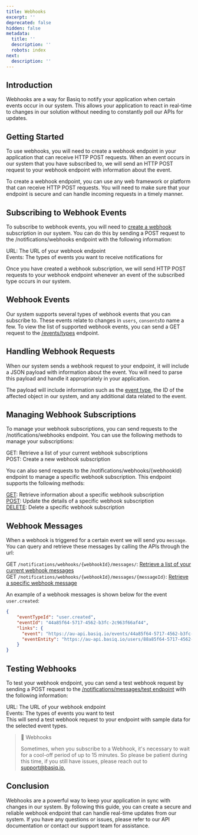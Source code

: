 ```yaml
---
title: Webhooks
excerpt: ''
deprecated: false
hidden: false
metadata:
  title: ''
  description: ''
  robots: index
next:
  description: ''
---
```

## Introduction

Webhooks are a way for Basiq to notify your application when certain events occur in our system. This allows your application to react in real-time to changes in our solution without needing to constantly poll our APIs for updates.

## Getting Started

To use webhooks, you will need to create a webhook endpoint in your application that can receive HTTP POST requests. When an event occurs in our system that you have subscribed to, we will send an HTTP POST request to your webhook endpoint with information about the event.

To create a webhook endpoint, you can use any web framework or platform that can receive HTTP POST requests. You will need to make sure that your endpoint is secure and can handle incoming requests in a timely manner.

## Subscribing to Webhook Events

To subscribe to webhook events, you will need to [create a webhook](https://api.basiq.io/reference/addwebhook) subscription in our system. You can do this by sending a POST request to the /notifications/webhooks endpoint with the following information:

URL: The URL of your webhook endpoint\
Events: The types of events you want to receive notifications for

Once you have created a webhook subscription, we will send HTTP POST requests to your webhook endpoint whenever an event of the subscribed type occurs in our system.

## Webhook Events

Our system supports several types of webhook events that you can subscribe to. These events relate to changes in `users`, `consents`to name a few. To view the list of supported webhook events, you can send a GET request to the [/events/types](https://api.basiq.io/reference/listeventtypes) endpoint.

## Handling Webhook Requests

When our system sends a webhook request to your endpoint, it will include a JSON payload with information about the event. You will need to parse this payload and handle it appropriately in your application.

The payload will include information such as the [event type](https://api.basiq.io/reference/geteventtypebyid), the ID of the affected object in our system, and any additional data related to the event.

## Managing Webhook Subscriptions

To manage your webhook subscriptions, you can send requests to the /notifications/webhooks endpoint. You can use the following methods to manage your subscriptions:

GET: Retrieve a list of your current webhook subscriptions\
POST: Create a new webhook subscription

You can also send requests to the /notifications/webhooks/\{webhookId} endpoint to manage a specific webhook subscription. This endpoint supports the following methods:

[GET](https://api.basiq.io/reference/listappwebhooks): Retrieve information about a specific webhook subscription\
[POST](https://api.basiq.io/reference/updatewebhook): Update the details of a specific webhook subscription\
[DELETE](https://api.basiq.io/reference/deletewebhook): Delete a specific webhook subscription

## Webhook Messages

When a webhook is triggered for a certain event we will send you `message`. You can query and retrieve these messages by calling the APIs through the url: 

GET `/notifications/webhooks/{webhookId}/messages/`: [Retrieve a list of your current webhook messages](https://api.basiq.io/reference/listmessages)\
GET `/notifications/webhooks/{webhookId}/messages/{messageId}`: [Retrieve a specific webhook message](https://api.basiq.io/reference/getwebhookmessage)

An example of a webhook messages is shown below for the event `user.created`:

```json User created webhook message
{
    "eventTypeId": "user.created",
    "eventId": "44a85f64-5717-4562-b3fc-2c963f66af44",
    "links": {
      "event": "https://au-api.basiq.io/events/44a85f64-5717-4562-b3fc-2c963f66af44",
      "eventEntity": "https://au-api.basiq.io/users/88a85f64-5717-4562-b3fc-2c963f66af88"
    }
}
```

## Testing Webhooks

To test your webhook endpoint, you can send a test webhook request by sending a POST request to the [/notifications/messages/test endpoint](https://api.basiq.io/reference/testmessage) with the following information:

URL: The URL of your webhook endpoint\
Events: The types of events you want to test\
This will send a test webhook request to your endpoint with sample data for the selected event types.

> 📘 Webhooks
>
> Sometimes, when you subscribe to a Webhook, it's necessary to wait for a cool-off period of up to 15 minutes. So please be patient during this time, if you still have issues, please reach out to [support@basiq.io.](mailto:support@basiq.io)

## Conclusion

Webhooks are a powerful way to keep your application in sync with changes in our system. By following this guide, you can create a secure and reliable webhook endpoint that can handle real-time updates from our system. If you have any questions or issues, please refer to our API documentation or contact our support team for assistance.
